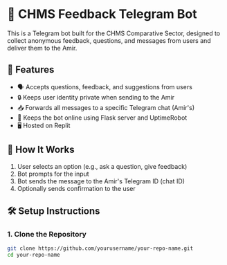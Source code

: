 # 🤖 CHMS Feedback Telegram Bot

This is a Telegram bot built for the CHMS Comparative Sector, designed to collect anonymous feedback, questions, and messages from users and deliver them to the Amir.

## 📌 Features

- 🗣️ Accepts questions, feedback, and suggestions from users
- 🔒 Keeps user identity private when sending to the Amir
- 📥 Forwards all messages to a specific Telegram chat (Amir's)
- 🔄 Keeps the bot online using Flask server and UptimeRobot
- 🖥️ Hosted on Replit

## 🚀 How It Works

1. User selects an option (e.g., ask a question, give feedback)
2. Bot prompts for the input
3. Bot sends the message to the Amir's Telegram ID (chat ID)
4. Optionally sends confirmation to the user

## 🛠️ Setup Instructions

### 1. Clone the Repository

```bash
git clone https://github.com/yourusername/your-repo-name.git
cd your-repo-name
